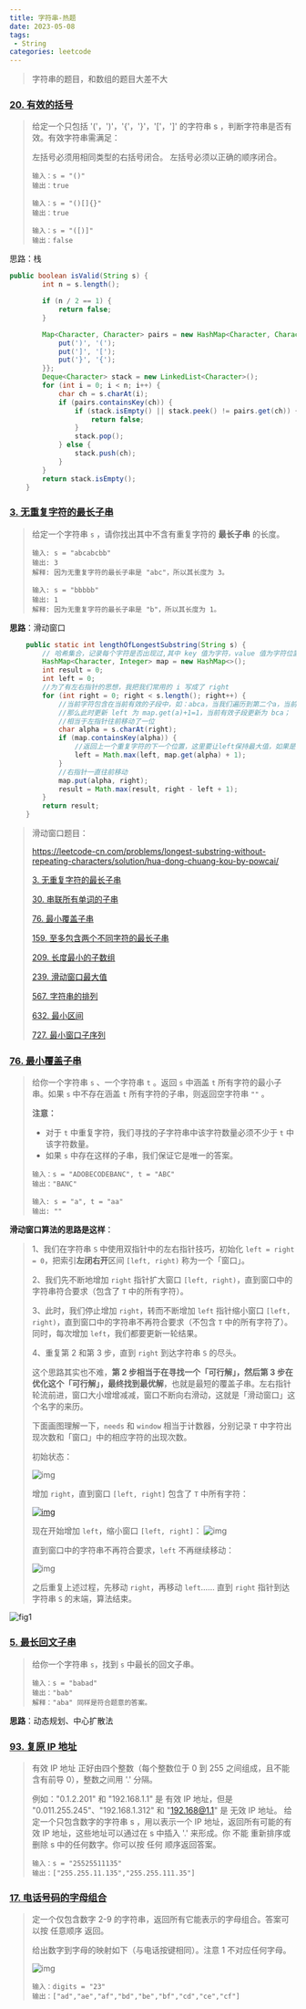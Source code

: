 ```yaml
---
title: 字符串-热题
date: 2023-05-08
tags: 
 - String
categories: leetcode
---
```


> 字符串的题目，和数组的题目大差不大

### [20. 有效的括号](https://leetcode-cn.com/problems/valid-parentheses/)

> 给定一个只包括 '('，')'，'{'，'}'，'['，']' 的字符串 s ，判断字符串是否有效。有效字符串需满足：
>
> 左括号必须用相同类型的右括号闭合。
> 左括号必须以正确的顺序闭合。
>
> ```
> 输入：s = "()"
> 输出：true
> ```
>
> ```
> 输入：s = "()[]{}"
> 输出：true
> ```
>
> ```
> 输入：s = "([)]"
> 输出：false
> ```

思路：栈

```java
public boolean isValid(String s) {
        int n = s.length();

        if (n / 2 == 1) {
            return false;
        }

        Map<Character, Character> pairs = new HashMap<Character, Character>() {{
            put(')', '(');
            put(']', '[');
            put('}', '{');
        }};
        Deque<Character> stack = new LinkedList<Character>();
        for (int i = 0; i < n; i++) {
            char ch = s.charAt(i);
            if (pairs.containsKey(ch)) {
                if (stack.isEmpty() || stack.peek() != pairs.get(ch)) {
                    return false;
                }
                stack.pop();
            } else {
                stack.push(ch);
            }
        }
        return stack.isEmpty();
    }
```



### [3. 无重复字符的最长子串](https://leetcode-cn.com/problems/longest-substring-without-repeating-characters/)

> 给定一个字符串 `s` ，请你找出其中不含有重复字符的 **最长子串** 的长度。
>
> ```
> 输入: s = "abcabcbb"
> 输出: 3 
> 解释: 因为无重复字符的最长子串是 "abc"，所以其长度为 3。
> ```
>
> ```
> 输入: s = "bbbbb"
> 输出: 1
> 解释: 因为无重复字符的最长子串是 "b"，所以其长度为 1。
> ```

**思路**：滑动窗口

```java
    public static int lengthOfLongestSubstring(String s) {
        // 哈希集合，记录每个字符是否出现过,其中 key 值为字符，value 值为字符位置;
        HashMap<Character, Integer> map = new HashMap<>();
        int result = 0;
        int left = 0;
        //为了有左右指针的思想，我把我们常用的 i 写成了 right
        for (int right = 0; right < s.length(); right++) {
            //当前字符包含在当前有效的子段中，如：abca，当我们遍历到第二个a，当前有效最长子段是 abc，我们又遍历到a，
            //那么此时更新 left 为 map.get(a)+1=1，当前有效子段更新为 bca；
            //相当于左指针往前移动了一位
            char alpha = s.charAt(right);
            if (map.containsKey(alpha)) {
                //返回上一个重复字符的下一个位置，这里要让left保持最大值，如果是 left = map.get(alpha) + 1; 的话，abba 就会有问题
                left = Math.max(left, map.get(alpha) + 1);
            }
            //右指针一直往前移动
            map.put(alpha, right);
            result = Math.max(result, right - left + 1);
        }
        return result;
    }
```

> 滑动窗口题目：
>
> https://leetcode-cn.com/problems/longest-substring-without-repeating-characters/solution/hua-dong-chuang-kou-by-powcai/
>
> [3. 无重复字符的最长子串](https://leetcode-cn.com/problems/longest-substring-without-repeating-characters/)
>
> [30. 串联所有单词的子串](https://leetcode-cn.com/problems/substring-with-concatenation-of-all-words/)
>
> [76. 最小覆盖子串](https://leetcode-cn.com/problems/minimum-window-substring/)
>
> [159. 至多包含两个不同字符的最长子串](https://leetcode-cn.com/problems/longest-substring-with-at-most-two-distinct-characters/)
>
> [209. 长度最小的子数组](https://leetcode-cn.com/problems/minimum-size-subarray-sum/)
>
> [239. 滑动窗口最大值](https://leetcode-cn.com/problems/sliding-window-maximum/)
>
> [567. 字符串的排列](https://leetcode-cn.com/problems/permutation-in-string/)
>
> [632. 最小区间](https://leetcode-cn.com/problems/smallest-range/)
>
> [727. 最小窗口子序列](https://leetcode-cn.com/problems/minimum-window-subsequence/)



### [76. 最小覆盖子串](https://leetcode-cn.com/problems/minimum-window-substring/)

> 给你一个字符串 `s` 、一个字符串 `t` 。返回 `s` 中涵盖 `t` 所有字符的最小子串。如果 `s` 中不存在涵盖 `t` 所有字符的子串，则返回空字符串 `""` 。
>
> **注意：**
>
> - 对于 `t` 中重复字符，我们寻找的子字符串中该字符数量必须不少于 `t` 中该字符数量。
> - 如果 `s` 中存在这样的子串，我们保证它是唯一的答案。
>
> ```
> 输入：s = "ADOBECODEBANC", t = "ABC"
> 输出："BANC"
> ```
>
> ```
> 输入: s = "a", t = "aa"
> 输出: ""
> ```

**滑动窗口算法的思路是这样**：

> 1、我们在字符串 `S` 中使用双指针中的左右指针技巧，初始化 `left = right = 0`，把索引**左闭右开**区间 `[left, right)` 称为一个「窗口」。
>
> 2、我们先不断地增加 `right` 指针扩大窗口 `[left, right)`，直到窗口中的字符串符合要求（包含了 `T` 中的所有字符）。
>
> 3、此时，我们停止增加 `right`，转而不断增加 `left` 指针缩小窗口 `[left, right)`，直到窗口中的字符串不再符合要求（不包含 `T` 中的所有字符了）。同时，每次增加 `left`，我们都要更新一轮结果。
>
> 4、重复第 2 和第 3 步，直到 `right` 到达字符串 `S` 的尽头。
>
> 这个思路其实也不难，**第 2 步相当于在寻找一个「可行解」，然后第 3 步在优化这个「可行解」，最终找到最优解**，也就是最短的覆盖子串。左右指针轮流前进，窗口大小增增减减，窗口不断向右滑动，这就是「滑动窗口」这个名字的来历。
>
> 下面画图理解一下，`needs` 和 `window` 相当于计数器，分别记录 `T` 中字符出现次数和「窗口」中的相应字符的出现次数。
>
> 初始状态：
>
> ![img](https://labuladong.gitee.io/algo/images/slidingwindow/1.png)
>
> 增加 `right`，直到窗口 `[left, right]` 包含了 `T` 中所有字符：
>
> [![img](https://labuladong.gitee.io/algo/images/slidingwindow/2.png)](https://labuladong.gitee.io/algo/images/slidingwindow/2.png)
>
> 现在开始增加 `left`，缩小窗口 `[left, right]`：
> ![img](https://labuladong.gitee.io/algo/images/slidingwindow/3.png)
>
> 直到窗口中的字符串不再符合要求，`left` 不再继续移动：
>
> ![img](https://labuladong.gitee.io/algo/images/slidingwindow/4.png)
>
> 之后重复上述过程，先移动 `right`，再移动 `left`…… 直到 `right` 指针到达字符串 `S` 的末端，算法结束。

![fig1](https://assets.leetcode-cn.com/solution-static/76/76_fig1.gif)









### [5. 最长回文子串](https://leetcode-cn.com/problems/longest-palindromic-substring/)

> 给你一个字符串 `s`，找到 `s` 中最长的回文子串。
>
> ```
> 输入：s = "babad"
> 输出："bab"
> 解释："aba" 同样是符合题意的答案。
> ```

**思路**：动态规划、中心扩散法





### [93. 复原 IP 地址](https://leetcode.cn/problems/restore-ip-addresses/)

> 有效 IP 地址 正好由四个整数（每个整数位于 0 到 255 之间组成，且不能含有前导 0），整数之间用 '.' 分隔。
>
> 例如："0.1.2.201" 和 "192.168.1.1" 是 有效 IP 地址，但是 "0.011.255.245"、"192.168.1.312" 和 "192.168@1.1" 是 无效 IP 地址。
> 给定一个只包含数字的字符串 s ，用以表示一个 IP 地址，返回所有可能的有效 IP 地址，这些地址可以通过在 s 中插入 '.' 来形成。你 不能 重新排序或删除 s 中的任何数字。你可以按 任何 顺序返回答案。
>
> ```
> 输入：s = "25525511135"
> 输出：["255.255.11.135","255.255.111.35"]
> ```





### [17. 电话号码的字母组合](https://leetcode.cn/problems/letter-combinations-of-a-phone-number/)

> 定一个仅包含数字 2-9 的字符串，返回所有它能表示的字母组合。答案可以按 任意顺序 返回。
>
> 给出数字到字母的映射如下（与电话按键相同）。注意 1 不对应任何字母。
>
> ![img](https://assets.leetcode-cn.com/aliyun-lc-upload/uploads/2021/11/09/200px-telephone-keypad2svg.png)
>
> ```
> 输入：digits = "23"
> 输出：["ad","ae","af","bd","be","bf","cd","ce","cf"]
> ```
